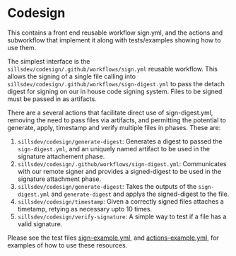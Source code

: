 # Codesign
This contains a front end reusable workflow sign.yml, and the actions and subworkflow that implement it along with tests/examples showing how to use them.

The simplest interface is the `sillsdev/codesign/.github/workflows/sign.yml` reusable workflow. This allows the signing of a single file calling into `sillsdev/codesign/.github/workflows/sign-digest.yml` to pass the detach digest for signing on our in house code signing system. Files to be signed must be passed in as artifacts.

There are a several actions that facilitate direct use of sign-digest.yml, removing the need to pass files via artifacts, and permitting the potential to generate, apply, timestamp and verify multiple files in phases. These are:

1. `sillsdev/codesign/generate-digest`: Generates a digest to passed the `sign-digest.yml`, and an uniquely named artifact to be used in the signature attachement phase.
2. `sillsdev/codesign/.github/workflows/sign-digest.yml`: Communicates with our remote signer and provides a signed-digest to be used in the signature attachment phase.
3. `sillsdev/codesign/generate-digest`: Takes the outputs of the `sign-digest.yml` and `generate-digest` and applys the signed-digest to the file.
4. `sillsdev/codesign/timestamp`: Given a correctly signed files attaches a timetamp, retying as necessary upto 10 times.
5. `sillsdev/codesign/verify-signature`: A simple way to test if a file has a valid signature.

Please see the test files [sign-example.yml](https://github.com/sillsdev/codesign/blob/main/.github/workflows/sign-example.yml), and [actions-example.yml](https://github.com/sillsdev/codesign/blob/main/.github/workflows/actions-example.yml), for examples of how to use these resources.
